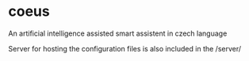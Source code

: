 # coeus
An artificial intelligence assisted smart assistent in czech language

Server for hosting the configuration files is also included in the /server/
